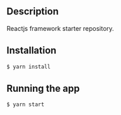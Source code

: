 ## Description

Reactjs framework starter repository.

## Installation

```bash
$ yarn install
```

## Running the app

```bash
$ yarn start
```

<!-- ## ENV

```bash
REACT_APP_API_URL="https://jsonplaceholder.typicode.com/"
GENERATE_SOURCEMAP=false

``` -->
